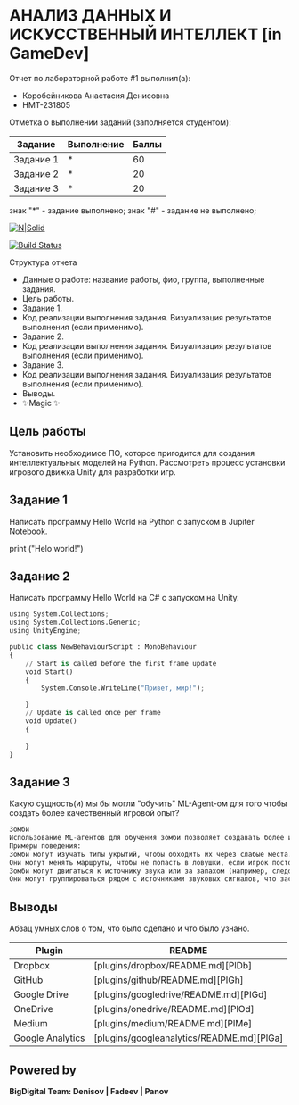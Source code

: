 # АНАЛИЗ ДАННЫХ И ИСКУССТВЕННЫЙ ИНТЕЛЛЕКТ [in GameDev]
Отчет по лабораторной работе #1 выполнил(а):
- Коробейникова Анастасия Денисовна
- НМТ-231805

Отметка о выполнении заданий (заполняется студентом):

| Задание | Выполнение | Баллы |
| ------ | ------ | ------ |
| Задание 1 | * | 60 |
| Задание 2 | * | 20 |
| Задание 3 | * | 20 |

знак "*" - задание выполнено; знак "#" - задание не выполнено;



[![N|Solid](https://cldup.com/dTxpPi9lDf.thumb.png)](https://nodesource.com/products/nsolid)

[![Build Status](https://travis-ci.org/joemccann/dillinger.svg?branch=master)](https://travis-ci.org/joemccann/dillinger)

Структура отчета

- Данные о работе: название работы, фио, группа, выполненные задания.
- Цель работы.
- Задание 1.
- Код реализации выполнения задания. Визуализация результатов выполнения (если применимо).
- Задание 2.
- Код реализации выполнения задания. Визуализация результатов выполнения (если применимо).
- Задание 3.
- Код реализации выполнения задания. Визуализация результатов выполнения (если применимо).
- Выводы.
- ✨Magic ✨

## Цель работы
Установить необходимое ПО, которое пригодится для создания интеллектуальных моделей на Python. Рассмотреть процесс установки игрового движка Unity для разработки игр.


## Задание 1
Написать программу Hello World на Python с запуском в Jupiter Notebook. 
 
 print ("Helo world!")



## Задание 2
Написать программу Hello World на C# с запуском на Unity. 




```py
using System.Collections;
using System.Collections.Generic;
using UnityEngine;

public class NewBehaviourScript : MonoBehaviour
{
    // Start is called before the first frame update
    void Start()
    {
        System.Console.WriteLine("Привет, мир!");

    }
    // Update is called once per frame
    void Update()
    {
        
    }
}

```



## Задание 3
Какую сущность(и) мы бы могли "обучить" ML-Agent-ом для того чтобы создать более качественный игровой опыт?


```py
Зомби
Использование ML-агентов для обучения зомби позволяет создавать более интеллектуальных, динамичных и адаптивных врагов, что значительно улучшает игровой процесс, добавляя больше неожиданности и напряжения. Вместо простого преследования или атаки, зомби могут стать более сложными противниками, которые реагируют на действия игрока, используют окружение и развивают стратегии в реальном времени. Это приведет к более живым и увлекательным игровым сессиям.
Примеры поведения:
Зомби могут изучать типы укрытий, чтобы обходить их через слабые места.
Они могут менять маршруты, чтобы не попасть в ловушки, если игрок постоянно использует одни и те же тактики.
Зомби могут двигаться к источнику звука или за запахом (например, следовать за запахом крови или запахом еды).
Они могут группироваться рядом с источниками звуковых сигналов, что заставляет игрока быть более осторожным в использовании оружия или других шумных действий.


```

## Выводы

Абзац умных слов о том, что было сделано и что было узнано.

| Plugin | README |
| ------ | ------ |
| Dropbox | [plugins/dropbox/README.md][PlDb] |
| GitHub | [plugins/github/README.md][PlGh] |
| Google Drive | [plugins/googledrive/README.md][PlGd] |
| OneDrive | [plugins/onedrive/README.md][PlOd] |
| Medium | [plugins/medium/README.md][PlMe] |
| Google Analytics | [plugins/googleanalytics/README.md][PlGa] |

## Powered by

**BigDigital Team: Denisov | Fadeev | Panov**
